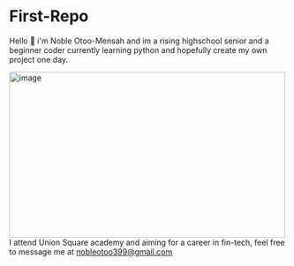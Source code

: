 # First-Repo

Hello 👋 i'm Noble Otoo-Mensah and im a rising highschool senior and a beginner coder currently
learning python and hopefully create my own project one day.

<img width="500" height="300" alt="image" src="https://github.com/user-attachments/assets/15c83b2e-7326-4537-a4b4-12dc7cb2cf26" />  I attend Union Square academy and aiming for a career in fin-tech, feel free to message me at nobleotoo399@gmail.com


